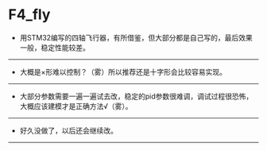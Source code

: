 # F4_fly
* 用STM32编写的四轴飞行器，有所借鉴，但大部分都是自己写的，最后效果一般，稳定性能较差。
---
* 大概是×形难以控制？（雾）所以推荐还是十字形会比较容易实现。
---
* 大部分参数需要一遍一遍试去改，稳定的pid参数很难调，调试过程很恐怖，大概应该建模才是正确方法√（雾）。
---
* 好久没做了，以后还会继续改。
---
